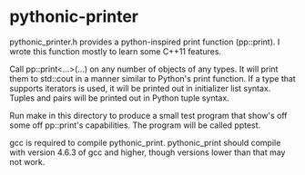 pythonic-printer
================

pythonic_printer.h provides a python-inspired print function (pp::print). I 
wrote this function mostly to learn some C++11 features.

Call pp::print<...>(...) on any number of objects of any types. It will print
them to std::cout in a manner similar to Python's print function. If a type that
supports iterators is used, it will be printed out in initializer list syntax.
Tuples and pairs will be printed out in Python tuple syntax.

Run make in this directory to produce a small test program that show's off some
off pp::print's capabilities. The program will be called pptest.

gcc is required to compile pythonic_print. pythonic_print should compile with version
4.6.3 of gcc and higher, though versions lower than that may not work.
